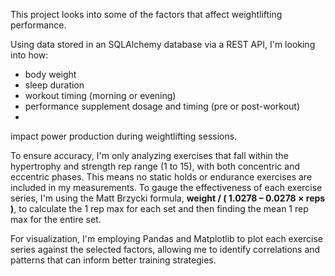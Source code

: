 This project looks into some of the factors that affect weightlifting performance.

Using data stored in an SQLAlchemy database via a REST API, I'm looking into how:
- body weight
- sleep duration
- workout timing (morning or evening)
- performance supplement dosage and timing (pre or post-workout)
- 
impact power production during weightlifting sessions.

To ensure accuracy, I'm only analyzing exercises that fall within the hypertrophy and strength rep range (1 to 15), with both concentric and eccentric phases. 
This means no static holds or endurance exercises are included in my measurements.
To gauge the effectiveness of each exercise series, I'm using the Matt Brzycki formula, **weight / ( 1.0278 – 0.0278 × reps )**, to calculate the 1 rep max for each set and then finding the mean 1 rep max for the entire set.

For visualization, I'm employing Pandas and Matplotlib to plot each exercise series against the selected factors, allowing me to identify correlations and patterns that can inform better training strategies.
